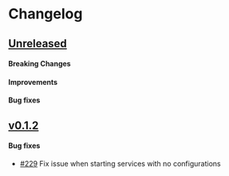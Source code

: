 # Changelog

## [Unreleased](https://github.com/mesg-foundation/js-sdk/releases/tag/%40mesg%orchestrator%40X.X.X)

#### Breaking Changes
#### Improvements
#### Bug fixes

## [v0.1.2](https://github.com/mesg-foundation/js-sdk/releases/tag/%40mesg%orchestrator%400.1.2)

#### Bug fixes

- [#229](https://github.com/mesg-foundation/js-sdk/pull/229) Fix issue when starting services with no configurations
